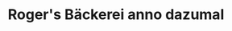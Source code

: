 ---
title: "Roger's Bäckerei anno dazumal"
url: /wilderswil/rogers-baeckerei-anno-dazumal/
shop: Bäckerei
---